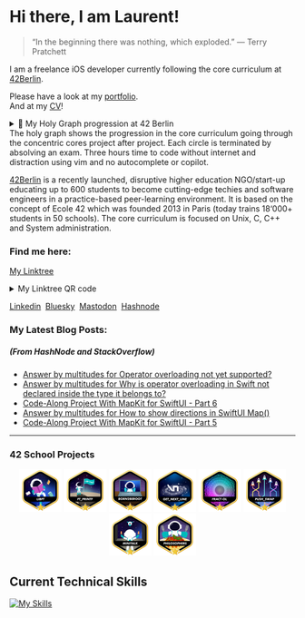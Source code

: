 # Hi there, I am Laurent! 
> “In the beginning there was nothing, which exploded.” ― Terry Pratchett

I am a freelance iOS developer currently following the core curriculum at [42Berlin](https://42berlin.de/).

Please have a look at my [portfolio](https://github.com/multitudes/portfolio/blob/master/README.md).  
And at my [CV](https://github.com/multitudes/multitudes/blob/bc9e1f5bc77c0a60a097433aa81affefa228e90a/cv2024.pdf)!  

<details>
  <summary>🚀 My Holy Graph progression at 42 Berlin</summary>
  <p align="left">
    <img src="https://github.com/multitudes/multitudes/blob/c09f8416879b2b3293cf3e47a9f712482398a1fd/holygraph.jpg" width="600"  title="My Linktree QR">
  </p>
</details>
The holy graph shows the progression in the core curriculum going through the concentric cores project after project. Each circle is terminated by absolving an exam. Three hours time to code without internet and distraction using vim and no autocomplete or copilot.  

[42Berlin](https://42berlin.de) is a recently launched, disruptive higher education NGO/start-up educating up to 600 students to become cutting-edge techies and software engineers in a practice-based peer-learning environment. It is based on the concept of Ecole 42 which was founded 2013 in Paris (today trains 18‘000+ students in 50 schools).  The core curriculum is focused on Unix, C, C++ and System administration.  


### Find me here:
<a rel="me" href="https://linktr.ee/laurentbrusa">My Linktree</a>  
<details>
  <summary>My Linktree QR code</summary>
  <p align="left">
    <img src="https://github.com/multitudes/multitudes.github.io/blob/5714b0573a9faa540dd561366d60aae82dc2e71d/images/laurentbrusaQR.png" width="200"  title="My Linktree QR">
  </p>
</details>

<a rel="me" href="https://www.linkedin.com/in/laurentbrusa/">Linkedin</a>&nbsp;
<a rel="me" href="https://bsky.app/profile/laurentbrusa.bsky.social">Bluesky</a>&nbsp;
<a rel="me" href="https://iosdev.space/@multitudes">Mastodon</a>&nbsp;
<a rel="me" href="https://laurentbrusa.hashnode.dev">Hashnode</a>&nbsp;

###  My Latest Blog Posts:

##### (From HashNode and StackOverflow)
<!-- BLOG-POST-LIST:START -->
- [Answer by multitudes for Operator overloading not yet supported?](https://stackoverflow.com/questions/24148135/operator-overloading-not-yet-supported/78672928#78672928)
- [Answer by multitudes for Why is operator overloading in Swift not declared inside the type it belongs to?](https://stackoverflow.com/questions/25642085/why-is-operator-overloading-in-swift-not-declared-inside-the-type-it-belongs-to/78672910#78672910)
- [Code-Along Project With MapKit for SwiftUI - Part 6](https://laurentbrusa.hashnode.dev/code-along-project-with-mapkit-for-swiftui-part-6)
- [Answer by multitudes for How to show directions in SwiftUI Map&lpar;&rpar;](https://stackoverflow.com/questions/70133668/how-to-show-directions-in-swiftui-map/77159028#77159028)
- [Code-Along Project With MapKit for SwiftUI - Part 5](https://laurentbrusa.hashnode.dev/code-along-project-with-mapkit-for-swiftui-part-5)
<!-- BLOG-POST-LIST:END -->

---

### 42 School Projects
<div align="center">

<a href=""><img src="https://github.com/multitudes/multitudes/blob/c19ad992746480d6a958e40b34dd7394287e7bee/42_badges/libftm.png" width="75" height="75"></a>
<a href=""><img src="https://github.com/multitudes/multitudes/blob/576f9f9a7d27db61bad2f2e5597dbb338b008ae0/42_badges/ft_printfm.png" width="75" height="75"></a>
<a href=""><img src="https://github.com/multitudes/multitudes/blob/177533884e124d8a79da0b02ea61fc429213236a/42_badges/born2berootm.png" width="75" height="75"></a>
<a href=""><img src="https://github.com/multitudes/multitudes/blob/25e6f095425267ecb8c4118eb5cf44a960ce99a0/42_badges/get_next_linem.png" width="75" height="75"></a>
<a href=""><img src="https://github.com/multitudes/multitudes/blob/25e6f095425267ecb8c4118eb5cf44a960ce99a0/42_badges/fract-olm.png" width="75" height="75"></a>
<a href=""><img src="https://github.com/multitudes/multitudes/blob/25e6f095425267ecb8c4118eb5cf44a960ce99a0/42_badges/push_swapm.png" width="75" height="75"></a>
<a href="https://github.com/multitudes/42-MiniTalk/blob/main/README.md"><img src="https://github.com/multitudes/multitudes/blob/25e6f095425267ecb8c4118eb5cf44a960ce99a0/42_badges/minitalkm.png" width="75" height="75"></a>
<a href=""><img src="https://github.com/multitudes/multitudes/blob/25e6f095425267ecb8c4118eb5cf44a960ce99a0/42_badges/philosophersm.png" width="75" height="75"></a>
</div>

## Current Technical Skills

[![My Skills](https://skillicons.dev/icons?i=swift,c,cpp,bash,linux,py,r,vim,vscode,stackoverflow,html,css,github,gitlab,git,arduino,raspberrypi,mysql,&theme=dark&perline=9)](https://skillicons.dev)


<!--

<script type="text/javascript" src="https://cdnjs.buymeacoffee.com/1.0.0/button.prod.min.js" data-name="bmc-button" data-slug="multitudes" data-color="#FFDD00" data-emoji=""  data-font="Cookie" data-text="Buy me a coffee" data-outline-color="#000000" data-font-color="#000000" data-coffee-color="#ffffff" ></script>

If you can't get enough of me I collected some more links [here](https://linktr.ee/LaurentBrusa)!
**multitudes/multitudes** is a ✨ _special_ ✨ repository because its `README.md` (this file) appears on your GitHub profile.

Here are some ideas to get you started:

- 🔭 I’m currently working on ...
- 🌱 I’m currently learning ...
- 👯 I’m looking to collaborate on ...
- 🤔 I’m looking for help with ...
- 💬 Ask me about ...
- 📫 How to reach me: ...
- 😄 Pronouns: ...
- ⚡ Fun fact: ...

<p align="center">
  <img src="" width="400"  title="Laurent on the bicycle">
</p>
-->
